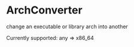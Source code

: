 # ArchConverter
change an executable or library arch into another

Currently supported:
any => x86_64
